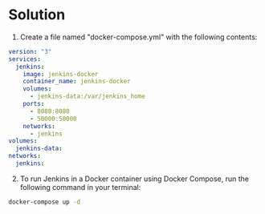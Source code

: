 # Solution

1. Create a file named "docker-compose.yml" with the following contents:

```yml
version: "3"
services:
  jenkins:
    image: jenkins-docker
    container_name: jenkins-docker
    volumes:
      - jenkins-data:/var/jenkins_home
    ports:
      - 8080:8080
      - 50000:50000
    networks:
      - jenkins
volumes:
  jenkins-data:
networks:
  jenkins:
```

2. To run Jenkins in a Docker container using Docker Compose, run the following command in your terminal:

```bash
docker-compose up -d
```
